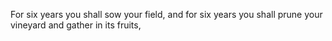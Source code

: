 For six years you shall sow your field, and for six years you shall prune your vineyard and gather in its fruits,
